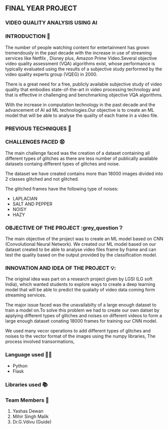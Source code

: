 ## FINAL YEAR PROJECT 
### VIDEO QUALITY ANALYSIS USING AI

### INTRODUCTION :movie_camera:

The number of people watching content for entertainment has grown tremendously in the past decade with the increase in use of streaming services like 
Netfilx , Disney plus, Amazon Prime Video.Several objective video quality assessment (VQA) algorithms exist, whose performance is typically evaluated using the results 
of a subjective study performed by the video quality experts group (VQEG) in 2000.


There is a great need for a free, publicly available subjective study of video quality that embodies state-of-the-art in video processing 
technology and that is effective in challenging and benchmarking objective VQA algorithms.

With the increase in computation technology in the past decade and the advancement of AI ad ML technologies.Our objective is to create an ML model that will be able to 
analyse the quality of each frame in a video file.

### PREVIOUS TECHNIQUES :information_desk_person:

### CHALLENGES FACED :anguished:

The main challenge faced was the creation of a dataset containing all different types of glitches as there are less number of publically available datasets containg 
different types of glitches and noise.

The dataset we have created contains more than 18000 images divided into 2 classes glitched and not glitched.

The glitched frames have the following type of noises:

* LAPLACIAN
* SALT AND PEPPER
* NOISY
* HAZY

### OBJECTIVE OF THE PROJECT :grey_question :grey_question:

The main objective of the project was to create an ML model based on CNN (Convolutional Neural Network).
We created our ML model based on our dataset created 
to be able to analyse video files frame by frame and can test the quality based on the output provided by the classification model.

### INNOVATION AND IDEA OF THE PROJECT 💡:

The original idea was part on a research project given by LGSI (LG soft India), which wanted students to explore ways to create a deep learning model that will be able to predict the qualaity of video data coming form streaming services.

The major issue faced was the unavailabilty of a large enough dataset to train a model on.To solve this problem we had to create our own datset by applying different types of glitches and noises on different videos to form a large enough dataset conating 18000 frames for training our CNN model.

We used many vecor operations to add different types of glitches and noises to the vector format of the images using the numpy libraries, The process involved transormations,



### Language used 👩‍💻
* Python
* Flask

### Libraries used 📚



### Team Members 🧑
1. Yashas Dewan
2. Mihir Singh Malik
3. Dr.G.Vdivu (Guide)




